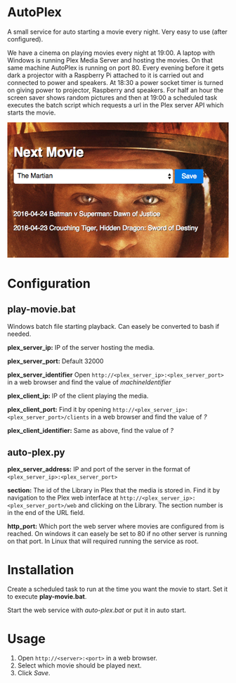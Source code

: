 # AutoPlex
A small service for auto starting a movie every night. Very easy to use (after configured).

We have a cinema on playing movies every night at 19:00. A laptop with Windows is running Plex Media Server and hosting the movies. On that same machine AutoPlex is running on port 80. Every evening before it gets dark a projector with a Raspberry Pi attached to it is carried out and connected to power and speakers. At 18:30 a power socket timer is turned on giving power to projector, Raspberry and speakers. For half an hour the screen saver shows random pictures and then at 19:00 a scheduled task executes the batch script which requests a url in the Plex server API which starts the movie.

![Screenshot](/web/screenshot.png)

# Configuration
## play-movie.bat
Windows batch file starting playback. Can easely be converted to bash if needed.

**plex_server_ip:**
IP of the server hosting the media.

**plex_server_port:**
Default 32000

**plex_server_identifier**
Open ```http://<plex_server_ip>:<plex_server_port>``` in a web browser and find the value of *machineIdentifier*

**plex_client_ip:**
IP of the client playing the media.

**plex_client_port:**
Find it by opening ```http://<plex_server_ip>:<plex_server_port>/clients``` in a web browser and find the value of *?*

**plex_client_identifier:**
Same as above, find the value of *?*

## auto-plex.py
**plex_server_address:**
IP and port of the server in the format of ```<plex_server_ip>:<plex_server_port>```

**section:**
The id of the Library in Plex that the media is stored in. Find it by navigation to the Plex web interface at
```http://<plex_server_ip>:<plex_server_port>/web``` and clicking on the Library. The section number is in the end
of the URL field.

**http_port:**
Which port the web server where movies are configured from is reached. On windows it can easely be set to 80 if 
no other server is running on that port. In Linux that will required running the service as root.

# Installation
Create a scheduled task to run at the time you want the movie to start. Set it to execute **play-movie.bat**.

Start the web service with *auto-plex.bat* or put it in auto start.

# Usage
1. Open ```http://<server>:<port>``` in a web browser.
2. Select which movie should be played next.
3. Click *Save*.
